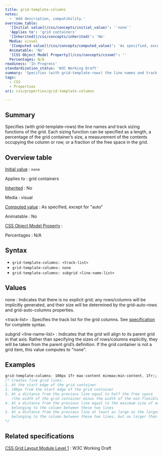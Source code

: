 ```yaml
---
title: grid-template-columns
notes:
  - 'Add description, compatibility.'
overview_table:
  '[Initial value](/css/concepts/initial_value)': '`none`'
  'Applies to': 'grid containers'
  '[Inherited](/css/concepts/inherited)': 'No'
  Media: visual
  '[Computed value](/css/concepts/computed_value)': 'As specified, except for "auto"'
  Animatable: 'No'
  '[CSS Object Model Property](/css/concepts/cssom)': ''
  Percentages: N/A
readiness: 'In Progress'
standardization_status: 'W3C Working Draft'
summary: 'Specifies (with grid-template-rows) the line names and track sizing functions of the grid. Each sizing function can be specified as a length, a percentage of the grid container’s size, a measurement of the contents occupying the column or row, or a fraction of the free space in the grid.'
tags:
  - CSS
  - Properties
uri: css/properties/grid-template-columns

---
```

## Summary

Specifies (with grid-template-rows) the line names and track sizing functions of the grid. Each sizing function can be specified as a length, a percentage of the grid container’s size, a measurement of the contents occupying the column or row, or a fraction of the free space in the grid.

## Overview table

[Initial value](/css/concepts/initial_value)
:   `none`

Applies to
:   grid containers

[Inherited](/css/concepts/inherited)
:   No

Media
:   visual

[Computed value](/css/concepts/computed_value)
:   As specified, except for "auto"

Animatable
:   No

[CSS Object Model Property](/css/concepts/cssom)
:

Percentages
:   N/A

## Syntax

-   `grid-template-columns: <track-list>`
-   `grid-template-columns: none`
-   `grid-template-columns: subgrid <line-name-list>`

## Values

none
:   Indicates that there is no explicit grid; any rows/columns will be implicitly generated, and their size will be determined by the grid-auto-rows and grid-auto-columns properties.

\<track-list\>
:   Specifies the track list for the grid columns. See [specification](http://www.w3.org/TR/css3-grid-layout/#track-list) for complete syntax.

subgrid \<line-name-list\>
:   Indicates that the grid will align to its parent grid in that axis. Rather than specifying the sizes of rows/columns explicitly, they will be taken from the parent grid’s definition. If the grid container is not a grid item, this value computes to "none".

## Examples

``` css
grid-template-columns: 100px 1fr max-content minmax(min-content, 1fr);
/* Creates five grid lines:
1. At the start edge of the grid container
2. 100px from the start edge of the grid container
3. At a distance from the previous line equal to half the free space
   (the width of the grid container minus the width of the non-flexible grid tracks)
4. At a distance from the previous line equal to the maximum size of any grid items
   belonging to the column between these two lines
5. At a distance from the previous line at least as large as the largest minimum size of any grid items
   belonging to the column between these two lines, but no larger than the other half of the free space
*/
```

## Related specifications

[CSS Grid Layout Module Level 1](http://www.w3.org/TR/css3-grid-layout/)
:   W3C Working Draft
